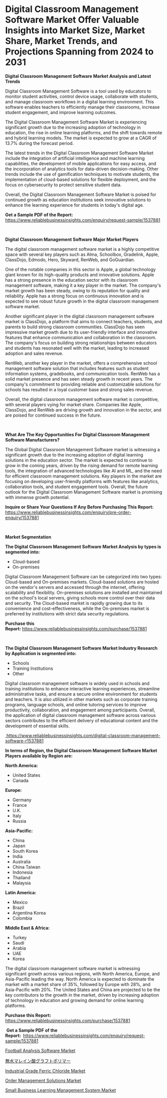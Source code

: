 <p><h1>Digital Classroom Management Software Market Offer Valuable Insights into Market Size, Market Share, Market Trends, and Projections Spanning from 2024 to 2031</h1></p><p><strong>Digital Classroom Management Software Market Analysis and Latest Trends</strong></p>
<p><p>Digital Classroom Management Software is a tool used by educators to monitor student activities, control device usage, collaborate with students, and manage classroom workflows in a digital learning environment. This software enables teachers to efficiently manage their classrooms, increase student engagement, and improve learning outcomes.</p><p>The Digital Classroom Management Software Market is experiencing significant growth due to the increasing adoption of technology in education, the rise in online learning platforms, and the shift towards remote and hybrid learning models. The market is expected to grow at a CAGR of 13.7% during the forecast period.</p><p>The latest trends in the Digital Classroom Management Software Market include the integration of artificial intelligence and machine learning capabilities, the development of mobile applications for easy access, and the incorporation of analytics tools for data-driven decision-making. Other trends include the use of gamification techniques to motivate students, the implementation of cloud-based solutions for flexible deployment, and the focus on cybersecurity to protect sensitive student data.</p><p>Overall, the Digital Classroom Management Software Market is poised for continued growth as education institutions seek innovative solutions to enhance the learning experience for students in today's digital age.</p></p>
<p><strong>Get a Sample PDF of the Report:&nbsp;</strong> <a href="https://www.reliablebusinessinsights.com/enquiry/request-sample/1537881">https://www.reliablebusinessinsights.com/enquiry/request-sample/1537881</a></p>
<p>&nbsp;</p>
<p><strong>Digital Classroom Management Software Major Market Players</strong></p>
<p><p>The digital classroom management software market is a highly competitive space with several key players such as Alma, Schoolbox, Gradelink, Apple, ClassDojo, Edmodo, Hero, Skyward, RenWeb, and GoGuardian. </p><p>One of the notable companies in this sector is Apple, a global technology giant known for its high-quality products and innovative solutions. Apple has a strong presence in the education sector with its classroom management software, making it a key player in the market. The company's market growth has been steady, owing to its reputation for quality and reliability. Apple has a strong focus on continuous innovation and is expected to see robust future growth in the digital classroom management software market.</p><p>Another significant player in the digital classroom management software market is ClassDojo, a platform that aims to connect teachers, students, and parents to build strong classroom communities. ClassDojo has seen impressive market growth due to its user-friendly interface and innovative features that enhance communication and collaboration in the classroom. The company's focus on building strong relationships between educators and students has resonated well with the market, leading to increased adoption and sales revenue.</p><p>RenWeb, another key player in the market, offers a comprehensive school management software solution that includes features such as student information systems, gradebooks, and communication tools. RenWeb has a solid market presence and has seen steady growth in recent years. The company's commitment to providing reliable and customizable solutions for schools has resulted in a loyal customer base and strong sales revenue.</p><p>Overall, the digital classroom management software market is competitive, with several players vying for market share. Companies like Apple, ClassDojo, and RenWeb are driving growth and innovation in the sector, and are poised for continued success in the future.</p></p>
<p>&nbsp;</p>
<p><strong>What Are The Key Opportunities For Digital Classroom Management Software Manufacturers?</strong></p>
<p><p>The Global Digital Classroom Management Software market is witnessing a significant growth due to the increasing adoption of digital learning solutions in the education sector. The market is expected to continue to grow in the coming years, driven by the rising demand for remote learning tools, the integration of advanced technologies like AI and ML, and the need for efficient classroom management solutions. Key players in the market are focusing on developing user-friendly platforms with features like analytics, collaboration tools, and student engagement tools. Overall, the future outlook for the Digital Classroom Management Software market is promising with immense growth potential.</p></p>
<p><strong>Inquire or Share Your Questions If Any Before Purchasing This Report:</strong> <a href="https://www.reliablebusinessinsights.com/enquiry/pre-order-enquiry/1537881">https://www.reliablebusinessinsights.com/enquiry/pre-order-enquiry/1537881</a></p>
<p>&nbsp;</p>
<p><strong>Market Segmentation</strong></p>
<p><strong>The Digital Classroom Management Software Market Analysis by types is segmented into:</strong></p>
<p><ul><li>Cloud-based</li><li>On-premises</li></ul></p>
<p><p>Digital Classroom Management Software can be categorized into two types: Cloud-based and On-premises markets. Cloud-based solutions are hosted on the vendor's servers and accessed through the internet, offering scalability and flexibility. On-premises solutions are installed and maintained on the school's local servers, giving schools more control over their data and security. The Cloud-based market is rapidly growing due to its convenience and cost-effectiveness, while the On-premises market is preferred by institutions with strict data security regulations.</p></p>
<p><strong>Purchase this Report:&nbsp;</strong><a href="https://www.reliablebusinessinsights.com/purchase/1537881">https://www.reliablebusinessinsights.com/purchase/1537881</a></p>
<p>&nbsp;</p>
<p><strong>The Digital Classroom Management Software Market Industry Research by Application is segmented into:</strong></p>
<p><ul><li>Schools</li><li>Training Institutions</li><li>Other</li></ul></p>
<p><p>Digital classroom management software is widely used in schools and training institutions to enhance interactive learning experiences, streamline administrative tasks, and ensure a secure online environment for students and teachers. It is also utilized in other markets such as corporate training programs, language schools, and online tutoring services to improve productivity, collaboration, and engagement among participants. Overall, the application of digital classroom management software across various sectors contributes to the efficient delivery of educational content and the development of essential skills.</p></p>
<p><a href="https://www.reliablebusinessinsights.com/digital-classroom-management-software-r1537881">&nbsp;https://www.reliablebusinessinsights.com/digital-classroom-management-software-r1537881</a></p>
<p><strong>In terms of Region, the Digital Classroom Management Software Market Players available by Region are:</strong></p>
<p>
    <p> <strong> North America: </strong>
        <ul>
            <li>United States</li>
            <li>Canada</li>
        </ul>
        </p> 
    <p> <strong> Europe: </strong>
        <ul>
            <li>Germany</li>
            <li>France</li>
            <li>U.K.</li>
            <li>Italy</li>
            <li>Russia</li>
        </ul>
        </p> 
    <p> <strong> Asia-Pacific: </strong>
        <ul>
            <li>China</li>
            <li>Japan</li>
            <li>South Korea</li>
            <li>India</li>
            <li>Australia</li>
            <li>China Taiwan</li>
            <li>Indonesia</li>
            <li>Thailand</li>
            <li>Malaysia</li>
        </ul>
        </p> 
    <p> <strong> Latin America: </strong>
        <ul>
            <li>Mexico</li>
            <li>Brazil</li>
            <li>Argentina Korea</li>
            <li>Colombia</li>
        </ul>
        </p> 
    <p> <strong> Middle East & Africa: </strong>
        <ul>
            <li>Turkey</li>
            <li>Saudi</li>
            <li>Arabia</li>
            <li>UAE</li>
            <li>Korea</li>
        </ul>
    </p>
    </p>
<p><p>The digital classroom management software market is witnessing significant growth across various regions, with North America, Europe, and Asia-Pacific leading the way. North America is expected to dominate the market with a market share of 35%, followed by Europe with 28%, and Asia-Pacific with 20%. The United States and China are projected to be the key contributors to the growth in the market, driven by increasing adoption of technology in education and growing demand for online learning platforms.</p></p>
<p><strong>Purchase this Report: </strong><a href="https://www.reliablebusinessinsights.com/purchase/1537881">https://www.reliablebusinessinsights.com/purchase/1537881</a></p>
<p>&nbsp;<strong>Get a Sample PDF of the Report:&nbsp;&nbsp;</strong><a href="https://www.reliablebusinessinsights.com/enquiry/request-sample/1537881">https://www.reliablebusinessinsights.com/enquiry/request-sample/1537881</a></p>
<p><strong></strong></p>
<p><p><a href="https://github.com/dmmanir420/Market-Research-Report-List-2/blob/main/football-analysis-software-market.md">Football Analysis Software Market</a></p><p><a href="https://medium.com/@dressleredward/%E3%83%9E%E3%83%AC%E3%82%A4%E3%83%B3%E9%85%B8%E7%84%A1%E6%B0%B4%E7%89%A9%E3%82%B0%E3%83%A9%E3%83%95%E3%83%88%E3%83%9D%E3%83%AA%E3%83%9E%E3%83%BC%E5%B8%82%E5%A0%B4%E8%AA%BF%E6%9F%BB-%E7%94%A3%E6%A5%AD%E9%80%B2%E5%8C%96%E3%81%A82031%E5%B9%B4%E3%81%BE%E3%81%A7%E3%81%AE%E4%BA%88%E6%B8%AC-d26cebbf5807">無水マレイン酸グラフトポリマー</a></p><p><a href="https://medium.com/@tedbrakus/insights-into-industrial-grade-ferric-chloride-market-share-and-competitive-landscape-for-period-842cab70cf5b">Industrial Grade Ferric Chloride Market</a></p><p><a href="https://www.linkedin.com/pulse/global-order-management-solutions-market-projected-grow-cagr-80vaf">Order Management Solutions Market</a></p><p><a href="https://www.linkedin.com/pulse/future-trends-global-small-business-learning-management-jqyhf">Small Business Learning Management System Market</a></p></p>